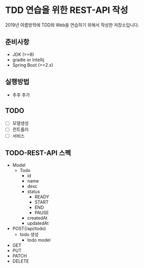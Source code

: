 # TDD 연습을 위한 REST-API 작성

2019년 여름방학에 TDD와 Web을 연습하기 위해서 작성한 저장소입니다.

## 준비사항
* JDK (>=8)
* gradle or Intellij
* Spring Boot (>=2.x)

## 실행방법
* 추후 추가

## TODO
- [ ] 모델생성
- [ ] 컨트롤러
- [ ] 서비스

## TODO-REST-API 스펙
* Model
    * Todo
        * id
        * name
        * desc
        * status
            * READY
            * START            
            * END
            * PAUSE
        * createdAt
        * updatedAt
* POST(/api/todo)
    * todo 생성
        * todo model
* GET
* PUT
* PATCH
* DELETE